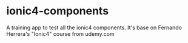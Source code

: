 # ionic4-components
A training app to test all the ionic4 components.
It's base on Fernando Herrera's "Ionic4" course from udemy.com


